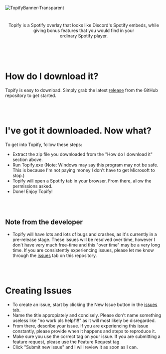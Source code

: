 ![TopifyBanner-Transparent](https://user-images.githubusercontent.com/76423997/226180266-558fe9a2-96fd-49ab-aee0-02d0eaf40d46.png)
#

<p align="center">Topify is a Spotify overlay that looks like Discord's Spotify embeds, while<br>giving bonus features that you would find in your<br>ordinary Spotify player.</p>
<br><br><br>

# How do I download it?
Topify is easy to download. Simply grab the latest [release](https://github.com/AyeItsAxi/Topify/releases) from the GitHub repository to get started.

<br><br>

# I've got it downloaded. Now what?
To get into Topify, follow these steps: 
* Extract the zip file you downloaded from the "How do I download it" section above.
* Run Topify.exe (Note: Windows may say this program may not be safe. This is because I'm not paying money I don't have to get Microsoft to stop.)
* Topify will open a Spotify tab in your browser. From there, allow the permissions asked.
* Done! Enjoy Topify!

<br><br>

## Note from the developer
* Topify will have lots and lots of bugs and crashes, as it's currently in a pre-release stage. These issues will be resolved over time, however I don't have very much free-time and this "over time" may be a very long time. If you are consistently experiencing issues, please let me know through the [issues](https://github.com/AyeItsAxi/Topify/issues) tab on this repository.

<br><br>

# Creating Issues
* To create an issue, start by clicking the New Issue button in the [issues](https://github.com/AyeItsAxi/Topify/issues) tab.
* Name the title appropiately and concisely. Please don't name something useless like "no work pls help!1!!" as it will most likely be disregarded.
* From there, describe your issue. If you are experiencing this issue constantly, please provide when it happens and steps to reproduce it.
* Make sure you use the correct tag on your issue. If you are submitting a feature request, please use the Feature Request tag.
* Click "Submit new issue" and I will review it as soon as I can.
